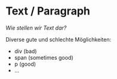 # Text / Paragraph

*Wie stellen wir Text dar?*

Diverse gute und schlechte Möglichkeiten:
- div (bad)
- span (sometimes good)
- p (good)
- ...

